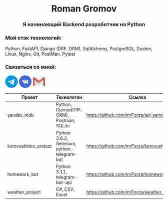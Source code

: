 <h1 align="center">Roman Gromov</h1>
<h3 align="center">Я начинающий Backend разработчик на Python</h3>

<h3 align="left"><b>Мой стэк технологий:</b></h3>
<p align="left">Python, FastAPI, Django (DRF, ORM), SqlAlchemy, PostgreSQL, Docker, Linux, Nginx, Git, PostMan, Pytest
<p>

<h3 align="left"><b>Связаться со мной:</b></h3>
<p align="left">
<a href="https://t.me/R_Gromov" target="_blank" rel="noreferrer"> <img src="assets/free-icon-telegram-2111646.png" alt="bootstrap" width="40" height="40"/></a>
<a href="https://vk.com/gromovrom" target="_blank" rel="noreferrer"><img src="assets/free-icon-vkontakte-4494517.png" alt="csharp" width="40" height="40"/></a>
<a href="mailto:r.gromov.official@gmail.com" target="_blank" rel="noreferrer"><img src="assets/free-icon-gmail-2504727.png" alt="css3" width="40" height="40"/> </a><a href="https://www.djangoproject.com/" target="_blank" rel="noreferrer"></a></p>

Проект | Технологии | Ссылка | 
--- | --- | --- | 
yandex_mdb | Python, Django(DRF, ORM), Postman, SQLite | https://github.com/mrForza/api_yamdb
korovushkino_project | Python 3.6.2, Selenium, python-telegram-bot | https://github.com/mrForza/korovushkino_project | 
homework_bot | Python 3.11, telegram-bot-api | https://github.com/mrForza/homework_bot
weather_project | C#, CSV, Excel | https://github.com/mrForza/weather_project
